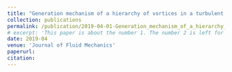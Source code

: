 ```yaml
---
title: "Generation mechanism of a hierarchy of vortices in a turbulent boundary layer"
collection: publications
permalink: /publication/2019-04-01-Generation_mechanism_of_a_hierarchy_of_vortices_in_a_turbulent_boundary_layer.md
# excerpt: 'This paper is about the number 1. The number 2 is left for future work.'
date: 2019-04
venue: 'Journal of Fluid Mechanics'
paperurl: 
citation: 
---
```

